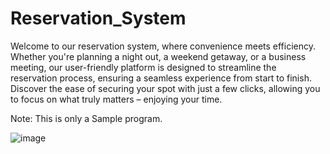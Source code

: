  # Reservation_System
    
 Welcome to our reservation system, where convenience meets efficiency. Whether you're planning a night out, a weekend getaway, or a business meeting, our user-friendly platform is designed to streamline the reservation process, ensuring a seamless experience from start to finish. Discover the ease of securing your spot with just a few clicks, allowing you to focus on what truly matters – enjoying your time.
    
   

Note: This is only a Sample program.



![image](https://github.com/MattBoneo-30/Reservation_System/assets/127377325/b888bfd6-955b-4828-b22a-5250cfe431f2)
